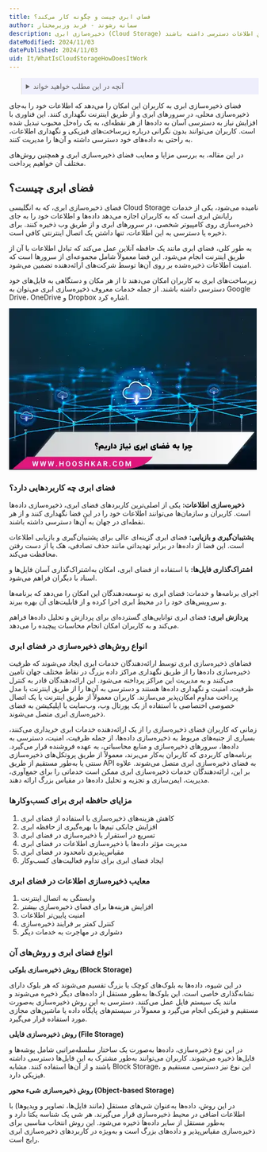 ```yaml
---
title: فضای ابری چیست و چگونه کار می‌کند؟
author: سمانه رشوند - فربد وزیرمختار
description: ذخیره‌سازی ابری (Cloud Storage) امکان ذخیره‌سازی داده‌ها و اطلاعات کاربران در سرورهای ابری را فراهم می‌کند و کاربران می‌توانند به سادگی از هر مکان و دستگاهی به این اطلاعات دسترسی داشته باشند.
dateModified: 2024/11/03
datePublished: 2024/11/03
uid: It/WhatIsCloudStorageHowDoesItWork
---
```

<blockquote style="background-color:#eeeefc; padding:0.5rem">

<details>
  <summary>آنچه در این مطلب خواهید خواند</summary>
  <ul>
      <li>فضای ابری چیست؟</li>
      <li>فضای ابری چه کاربردهایی دارد؟</li>
      <li>انواع روش‌های ذخیره‌سازی در فضای ابری</li>
      <li>مزایای حافظه ابری برای کسب‌وکارها</li>
      <li>معایب ذخیره‌سازی اطلاعات در فضای ابری</li>
      <li>انواع فضای ابری و روش‌های آن</li>
  </ul>
</details>
</blockquote>

فضای ذخیره‌سازی ابری به کاربران این امکان را می‌دهد که اطلاعات خود را به‌جای ذخیره‌سازی محلی، در سرورهای ابری و از طریق اینترنت نگهداری کنند. این فناوری با افزایش نیاز به دسترسی آسان به داده‌ها از هر نقطه‌ای، به یک راه‌حل محبوب تبدیل شده است. کاربران می‌توانند بدون نگرانی درباره زیرساخت‌های فیزیکی و نگهداری اطلاعات، به راحتی به داده‌های خود دسترسی داشته و آن‌ها را مدیریت کنند. 

در این مقاله، به بررسی مزایا و معایب فضای ذخیره‌سازی ابری و همچنین روش‌های مختلف آن خواهیم پرداخت.

## فضای ابری چیست؟

فضای ذخیره‌سازی ابری، که به انگلیسی Cloud Storage نامیده می‌شود، یکی از خدمات رایانش ابری است که به کاربران اجازه می‌دهد داده‌ها و اطلاعات خود را به جای ذخیره‌سازی روی کامپیوتر شخصی، در سرورهای ابری و از طریق وب ذخیره کنند. برای ذخیره یا دسترسی به این اطلاعات، تنها داشتن یک اتصال اینترنتی کافی است.

به طور کلی، فضای ابری مانند یک حافظه آنلاین عمل می‌کند که تبادل اطلاعات با آن از طریق اینترنت انجام می‌شود. این فضا معمولاً شامل مجموعه‌ای از سرورها است که امنیت اطلاعات ذخیره‌شده بر روی آن‌ها توسط شرکت‌های ارائه‌دهنده تضمین می‌شود.

زیرساخت‌های ابری به کاربران امکان می‌دهند تا از هر مکان و دستگاهی به فایل‌های خود دسترسی داشته باشند. از جمله خدمات معروف ذخیره‌سازی ابری می‌توان به Google Drive، OneDrive و Dropbox اشاره کرد.

![چرا به فضای ابری نیاز داریم؟](./Images/WhyDoWeNeedCloudSpace.webp)

### فضای ابری چه کاربردهایی دارد؟

**ذخیره‌سازی اطلاعات:** یکی از اصلی‌ترین کاربردهای فضای ابری، ذخیره‌سازی داده‌ها است. کاربران و سازمان‌ها می‌توانند اطلاعات خود را در این فضا نگهداری کنند و از هر نقطه‌ای در جهان به آن‌ها دسترسی داشته باشند.

**پشتیبان‌گیری و بازیابی:** فضای ابری گزینه‌ای عالی برای پشتیبان‌گیری و بازیابی اطلاعات است. این فضا از داده‌ها در برابر تهدیداتی مانند حذف تصادفی، هک یا از دست رفتن محافظت می‌کند.

**اشتراک‌گذاری فایل‌ها:** با استفاده از فضای ابری، امکان به‌اشتراک‌گذاری آسان فایل‌ها و اسناد با دیگران فراهم می‌شود.

اجرای برنامه‌ها و خدمات: فضای ابری به توسعه‌دهندگان این امکان را می‌دهد که برنامه‌ها و سرویس‌های خود را در محیط ابری اجرا کرده و از قابلیت‌های آن بهره ببرند.

**پردازش ابری:** فضای ابری توانایی‌های گسترده‌ای برای پردازش و تحلیل داده‌ها فراهم می‌کند و به کاربران امکان انجام محاسبات پیچیده را می‌دهد.

### انواع روش‌های ذخیره‌سازی در فضای ابری

فضاهای ذخیره‌سازی ابری توسط ارائه‌دهندگان خدمات ابری ایجاد می‌شوند که ظرفیت ذخیره‌سازی داده‌ها را از طریق نگهداری مراکز داده بزرگ در نقاط مختلف جهان تأمین می‌کنند و به مدیریت این مراکز پرداخته می‌شود. این ارائه‌دهندگان قادر به کنترل ظرفیت، امنیت و نگهداری داده‌ها هستند و دسترسی به آن‌ها را از طریق اینترنت با مدل پرداخت مداوم امکان‌پذیر می‌سازند. کاربران معمولاً از طریق اینترنت یا یک اتصال خصوصی اختصاصی با استفاده از یک پورتال وب، وب‌سایت یا اپلیکیشن به فضای ذخیره‌سازی ابری متصل می‌شوند.

زمانی که کاربران فضای ذخیره‌سازی را از یک ارائه‌دهنده خدمات ابری خریداری می‌کنند، بسیاری از جنبه‌های مربوط به ذخیره‌سازی داده‌ها، از جمله ظرفیت، امنیت، دسترسی به داده‌ها، سرورهای ذخیره‌سازی و منابع محاسباتی، به عهده فروشنده قرار می‌گیرد. برنامه‌های کاربردی که کاربران به‌کار می‌برند، معمولاً از طریق پروتکل‌های ذخیره‌سازی سنتی یا به‌طور مستقیم از طریق API به فضای ذخیره‌سازی ابری متصل می‌شوند. علاوه بر این، ارائه‌دهندگان خدمات ذخیره‌سازی ابری ممکن است خدماتی را برای جمع‌آوری، مدیریت، ایمن‌سازی و تجزیه و تحلیل داده‌ها در مقیاس بزرگ ارائه دهند.

### مزایای حافظه ابری برای کسب‌وکارها

1. کاهش هزینه‌های ذخیره‌سازی با استفاده از فضای ابری  
2. افزایش چابکی تیم‌ها با بهره‌گیری از حافظه ابری  
3. تسریع در استقرار با ذخیره‌سازی در فضای ابری  
4. مدیریت مؤثر داده‌ها با ذخیره‌سازی اطلاعات در فضای ابری  
5. مقیاس‌پذیری نامحدود در فضای ابری  
6. ایجاد فضای ابری برای تداوم فعالیت‌های کسب‌وکار 

### معایب ذخیره‌سازی اطلاعات در فضای ابری

1. وابستگی به اتصال اینترنت  
2. افزایش هزینه‌ها برای فضای ذخیره‌سازی بیشتر  
3. امنیت پایین‌تر اطلاعات  
4. کنترل کمتر بر فرایند ذخیره‌سازی  
5. دشواری در مهاجرت به خدمات دیگر  

### انواع فضای ابری و روش‌های آن

**روش ذخیره‌سازی بلوکی (Block Storage)**

در این شیوه، داده‌ها به بلوک‌های کوچک یا بزرگ تقسیم می‌شوند که هر بلوک دارای نشانه‌گذاری خاصی است. این بلوک‌ها به‌طور مستقل از داده‌های دیگر ذخیره می‌شوند و مانند یک سیستم فایل عمل می‌کنند. دسترسی به این روش ذخیره‌سازی به‌صورت مستقیم و فیزیکی انجام می‌گیرد و معمولاً در سیستم‌های پایگاه داده یا ماشین‌های مجازی مورد استفاده قرار می‌گیرد.

**روش ذخیره‌سازی فایلی (File Storage)**

در این نوع ذخیره‌سازی، داده‌ها به‌صورت یک ساختار سلسله‌مراتبی شامل پوشه‌ها و فایل‌ها ذخیره می‌شوند. کاربران می‌توانند به‌طور مشترک به این فایل‌ها دسترسی داشته باشند و از آن‌ها استفاده کنند. مشابه Block Storage، این نوع نیز دسترسی مستقیم و فیزیکی دارد.

**روش ذخیره‌سازی شیء محور (Object-based Storage)** 

در این روش، داده‌ها به‌عنوان شی‌های مستقل (مانند فایل‌ها، تصاویر و ویدیوها) با اطلاعات اضافی در محیط ذخیره‌سازی قرار می‌گیرند. هر شی یک شناسه یکتا دارد و به‌طور مستقل از سایر داده‌ها ذخیره می‌شود. این روش انتخاب مناسبی برای ذخیره‌سازی مقیاس‌پذیر و داده‌های بزرگ است و به‌ویژه در کاربردهای ذخیره‌سازی ابری رایج است.

